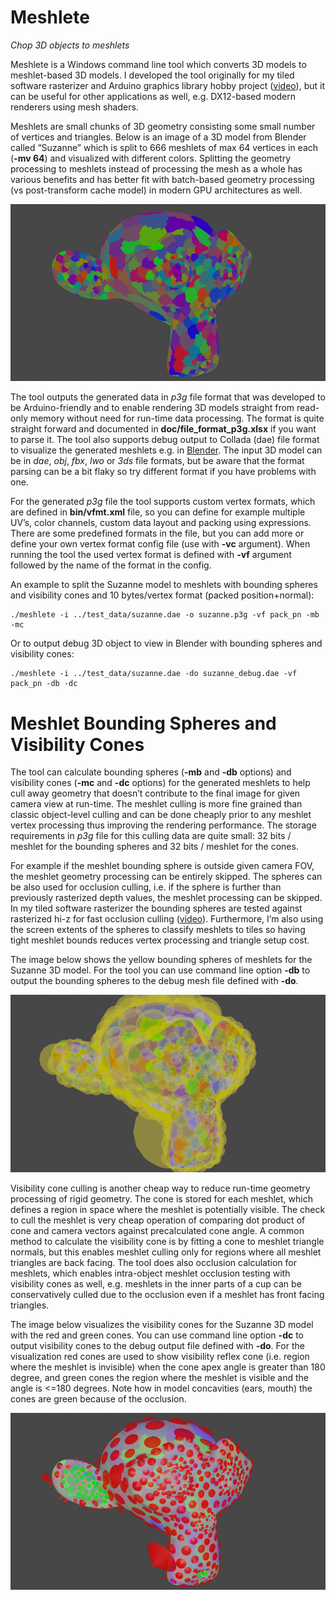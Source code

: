 # Meshlete

*Chop 3D objects to meshlets*

Meshlete is a Windows command line tool which converts 3D models to meshlet-based 3D models. I developed the tool originally for my tiled software rasterizer and Arduino graphics library hobby project ([video]( https://www.youtube.com/watch?v=Xs_5Sv9oBtk)), but it can be useful for other applications as well, e.g. DX12-based modern renderers using mesh shaders.

Meshlets are small chunks of 3D geometry consisting some small number of vertices and triangles. Below is an image of a 3D model from Blender called “Suzanne” which is split to 666 meshlets of max 64 vertices in each (**-mv 64**) and visualized with different colors. Splitting the geometry processing to meshlets instead of processing the mesh as a whole has various benefits and has better fit with batch-based geometry processing (vs post-transform cache model) in modern GPU architectures as well.

<p align="center">
  <img src="doc/images/suzanne_meshlets.jpg">
</p>

The tool outputs the generated data in *p3g* file format that was developed to be Arduino-friendly and to enable rendering 3D models straight from read-only memory without need for run-time data processing. The format is quite straight forward and documented in **doc/file_format_p3g.xlsx** if you want to parse it. The tool also supports debug output to Collada (dae) file format to visualize the generated meshlets e.g. in [Blender](https://www.blender.org). The input 3D model can be in *dae*, *obj*, *fbx*, *lwo* or *3ds* file formats, but be aware that the format parsing can be a bit flaky so try different format if you have problems with one.

For the generated *p3g* file the tool supports custom vertex formats, which are defined in **bin/vfmt.xml** file, so you can define for example multiple UV’s, color channels, custom data layout and packing using expressions. There are some predefined formats in the file, but you can add more or define your own vertex format config file (use with **-vc** argument). When running the tool the used vertex format is defined with **-vf** argument followed by the name of the format in the config.

An example to split the Suzanne model to meshlets with bounding spheres and visibility cones and 10 bytes/vertex format (packed position+normal):
```
./meshlete -i ../test_data/suzanne.dae -o suzanne.p3g -vf pack_pn -mb -mc
```
Or to output debug 3D object to view in Blender with bounding spheres and visibility cones:
```
./meshlete -i ../test_data/suzanne.dae -do suzanne_debug.dae -vf pack_pn -db -dc
```

# Meshlet Bounding Spheres and Visibility Cones
The tool can calculate bounding spheres (**-mb** and **-db** options) and visibility cones (**-mc** and **-dc** options) for the generated meshlets to help cull away geometry that doesn’t contribute to the final image for given camera view at run-time. The meshlet culling is more fine grained than classic object-level culling and can be done cheaply prior to any meshlet vertex processing thus improving the rendering performance. The storage requirements in *p3g* file for this culling data are quite small: 32 bits / meshlet for the bounding spheres and 32 bits / meshlet for the cones.

For example if the meshlet bounding sphere is outside given camera FOV, the meshlet geometry processing can be entirely skipped. The spheres can be also used for occlusion culling, i.e. if the sphere is further than previously rasterized depth values, the meshlet processing can be skipped. In my tiled software rasterizer the bounding spheres are tested against rasterized hi-z for fast occlusion culling ([video](http://www.youtube.com/watch?v=B-2ABFcQLz0)). Furthermore, I’m also using the screen extents of the spheres to classify meshlets to tiles so having tight meshlet bounds reduces vertex processing and triangle setup cost.

The image below shows the yellow bounding spheres of meshlets for the Suzanne 3D model. For the tool you can use command line option **-db** to output the bounding spheres to the debug mesh file defined with **-do**.

<p align="center">
  <img src="doc/images/suzanne_spheres.jpg">
</p>

Visibility cone culling is another cheap way to reduce run-time geometry processing of rigid geometry. The cone is stored for each meshlet, which defines a region in space where the meshlet is potentially visible. The check to cull the meshlet is very cheap operation of comparing dot product of cone and camera vectors against precalculated cone angle. A common method to calculate the visibility cone is by fitting a cone to meshlet triangle normals, but this enables meshlet culling only for regions where all meshlet triangles are back facing. The tool does also occlusion calculation for meshlets, which enables intra-object meshlet occlusion testing with visibility cones as well, e.g. meshlets in the inner parts of a cup can be conservatively culled due to the occlusion even if a meshlet has front facing triangles.

The image below visualizes the visibility cones for the Suzanne 3D model with the red and green cones. You can use command line option **-dc** to output visibility cones to the debug output file defined with **-do**. For the visualization red cones are used to show visibility reflex cone (i.e. region where the meshlet is invisible) when the cone apex angle is greater than 180 degree, and green cones the region where the meshlet is visible and the angle is  <=180  degrees. Note how in model concavities (ears, mouth) the cones are green because of the occlusion.

<p align="center">
  <img src="doc/images/suzanne_cones.jpg">
</p>


